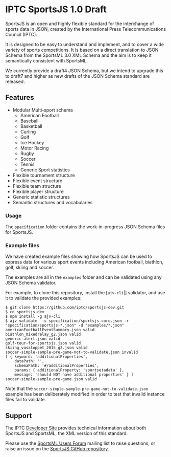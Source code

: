 # IPTC SportsJS 1.0 Draft

SportsJS is an open and highly flexible standard for the interchange of sports data
in JSON, created by the International Press Telecommunications Council (IPTC).

It is designed to be easy to understand and implement, and to cover a wide
variety of sports competitions. It is based on a direct translation to JSON Schema
from the SportsML 3.0 XML Schema and the aim is to keep it semantically consistent
with SportsML.

We currently provide a draft4 JSON Schema, but we intend to upgrade this to draft7
and higher as new drafts of the JSON Schema standard are released.

## Features

* Modular Multi-sport schema
  * American Football
  * Baseball
  * Basketball
  * Curling
  * Golf
  * Ice Hockey
  * Motor Racing
  * Rugby 
  * Soccer 
  * Tennis
  * Generic Sport statistics
* Flexible tournament structure
* Flexible event structure
* Flexible team structure
* Flexible player structure
* Generic statistic structures
* Semantic structures and vocabularies

### Usage

The `specification` folder contains the work-in-progress JSON Schema files for
SportsJS.


### Example files

We have created example files showing how SportsJS can be used to express data
for various sport events including American football, biathlon, golf, skiing and
soccer.

The examples are all in the `examples` folder and can be validated using any
JSON Schema validator.

For example, to clone this repository, install the [`ajv-cli`|] validator, and
use it to validate the provided examples:

    $ git clone https://github.com/iptc/sportsjs-dev.git
    $ cd sportsjs-dev
    $ npm install -g ajv-cli
    $ ajv validate  -s specification/sportsjs-core.json -r "specification/sportsjs-*.json" -d "examples/*.json"
    americanFootballEventSummary.json valid
    biathlon_mixedrelay_g2.json valid
    generic-alert.json valid
    golf-tour-for-sportsjs.json valid
    skiing_vasaloppet_2015_g2.json valid
    soccer-simple-sample-pre-game-not-to-validate.json invalid
    [ { keyword: 'additionalProperties',
        dataPath: '',
        schemaPath: '#/additionalProperties',
        params: { additionalProperty: 'sportsetadata' },
        message: 'should NOT have additional properties' } ]
    soccer-simple-sample-pre-game.json valid

Note that the `soccer-simple-sample-pre-game-not-to-validate.json` example has
been deliberately modified in order to test that invalid instance files fail to
validate.

## Support

The IPTC [Developer Site](http://dev.iptc.org/SportsML) provides technical
information about both SportsJS and SportsML, the XML version of this standard.

Please use the [SportsML Users Forum](https://groups.yahoo.com/neo/groups/sportsml/info)
mailing list to raise questions, or raise an issue on the
[SportsJS GitHub repository](https://github.com/iptc/sportsjs-dev/issues).

